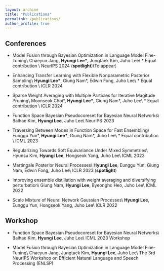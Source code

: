 ```yaml
---
layout: archive
title: "Publications"
permalink: /publications/
author_profile: true
---
```



## Conferences
- Model Fusion through Bayesian Optimization in Language Model Fine-Tuning\\
Chaeyun Jang, **Hyungi Lee\***, Jungtaek Kim, Juho Lee\\
\* Equal contribution \\
NeurIPS 2024 (**spotlight**)(To appear)

- Enhancing Transfer Learning with Flexible Nonparametric Posterior Sampling\\
**Hyungi Lee\***, Giung Nam\*, Edwin Fong, Juho Lee\\
\* Equal contribution \\
ICLR 2024

- Sparse Weight Averaging with Multiple Particles for Iterative Magitude Pruning\\
Moonseok Choi\*, **Hyungi Lee\***, Giung Nam\*, Juho Lee\\
\* Equal contribution \\
ICLR 2024

- Function Space Bayesian Pseudocoreset for Bayesian Neural Networks\\
Balhae Kim, **Hyungi Lee**, Juho Lee\\
NeurIPS 2023

- Traversing Between Modes in Function Space for Fast Ensembling\\
Eunggu Yun\*, **Hyungi Lee\***, Giung Nam\*, Juho Lee\\
\* Equal contribution \\
ICML 2023

- Regularizing Towards Soft Equivariance Under Mixed Symmetries\\
Hyunsu Kim, **Hyungi Lee**, Hongseok Yang, Juho Lee\\
ICML 2023

- Martingale Posterior Neural Processes\\
**Hyungi Lee**, Eunggu Yun, Giung Nam, Edwin Fong, Juho Lee\\
ICLR 2023 (**spotlight**)

- Improving ensemble distillation with weight averaging and diversifying perturbation\\
Giung Nam, **Hyungi Lee**, Byeongho Heo, Juho Lee\\
ICML 2022 

- Scale Mixture of Neural Network Gaussian Processes\\
**Hyungi Lee**, Eunggu Yun, Hongseok Yang, Juho Lee\\
ICLR 2022


## Workshop
- Function Space Bayesian Pseudocoreset for Bayesian Neural Networks\\
Balhae Kim, **Hyungi Lee**, Juho Lee\\
ICML 2023 Workshop

- Model Fusion through Bayesian Optimization in Language Model Fine-Tuning\\
Chaeyun Jang, Jungtaek Kim, **Hyungi Lee**, Juho Lee\\
The 3rd NeurIPS Workshop on Efficient Natural Language and Speech Processing (ENLSP)